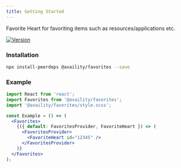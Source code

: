 ```yaml
---
title: Getting Started
---
```


Favorite Heart for favoriting items such as resources/applications etc.

[![Version](https://img.shields.io/npm/v/@availity/favorites.svg?style=for-the-badge)](https://www.npmjs.com/package/@availity/favorites)

### Installation

```bash
npx install-peerdeps @availity/favorites --save
```

### Example

```jsx
import React from 'react';
import Favorites from '@availity/favorites';
import '@availity/favorites/style.scss';

const Example = () => (
  <Favorites>
    {({ default: FavoritesProvider, FavoriteHeart }) => (
      <FavoritesProvider>
        <FavoriteHeart id="12345" />
      </FavoritesProvider>
    )}
  </Favorites>
);
```
